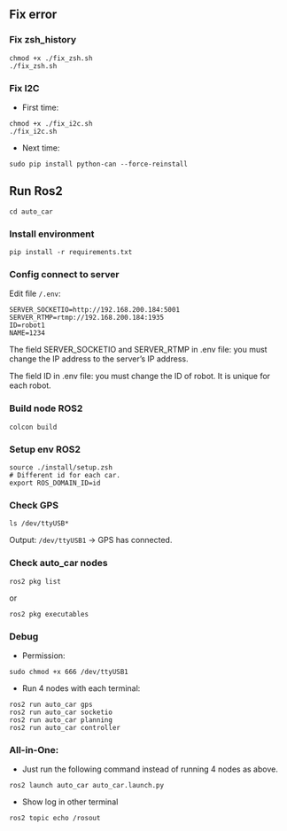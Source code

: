 ## Fix error
### Fix zsh_history

```
chmod +x ./fix_zsh.sh
./fix_zsh.sh
```
### Fix I2C
- First time:

```
chmod +x ./fix_i2c.sh 
./fix_i2c.sh
```
- Next time:

```
sudo pip install python-can --force-reinstall
```

## Run Ros2

```
cd auto_car
```
### Install environment

```
pip install -r requirements.txt
```
### Config connect to server
Edit file ```/.env```:
```
SERVER_SOCKETIO=http://192.168.200.184:5001
SERVER_RTMP=rtmp://192.168.200.184:1935
ID=robot1
NAME=1234
```
The field SERVER_SOCKETIO and SERVER_RTMP in .env file: you must change the IP address to the server’s IP address.

The field ID in .env file: you must change the ID of robot. It is unique for each robot.

### Build node ROS2

```
colcon build
```
### Setup env ROS2

```
source ./install/setup.zsh
# Different id for each car.
export ROS_DOMAIN_ID=id
```
### Check GPS

```
ls /dev/ttyUSB*
```
Output: ```/dev/ttyUSB1``` -> GPS has connected. 
### Check auto_car nodes

```
ros2 pkg list
```
or
```
ros2 pkg executables
```
### Debug
- Permission:

```
sudo chmod +x 666 /dev/ttyUSB1

```
- Run 4 nodes with each terminal:

```
ros2 run auto_car gps
ros2 run auto_car socketio
ros2 run auto_car planning
ros2 run auto_car controller
```
### All-in-One:
- Just run the following command instead of running 4 nodes as above.

```
ros2 launch auto_car auto_car.launch.py
```

- Show log in other terminal

```
ros2 topic echo /rosout
```
